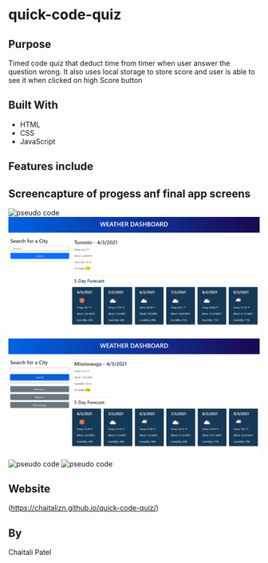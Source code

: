 # quick-code-quiz

## Purpose
Timed code quiz that deduct time from timer when user answer the question wrong. It also uses local storage to store score and user is able to see it when clicked on high Score button

## Built With
* HTML
* CSS
* JavaScript

## Features include

## Screencapture of progess anf final app screens
![pseudo code](assets/images/pseudo-code-quick-code-quiz.png)
![pseudo code](assets/images/Capture1.PNG)
![pseudo code](assets/images/Capture2.PNG)
![pseudo code](assets/images/Capture3.PNG)
![pseudo code](assets/images/Capture4.PNG)



## Website
(https://chaitalizn.github.io/quick-code-quiz/)

## By
Chaitali Patel
